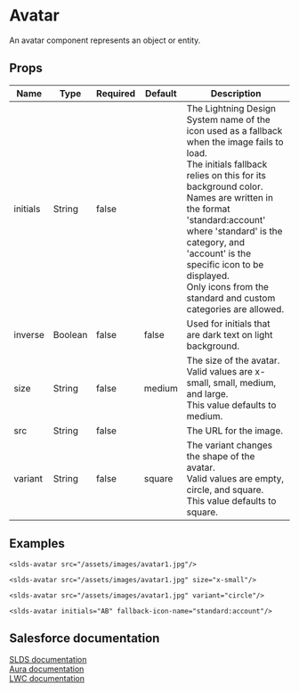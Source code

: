 # Avatar

An avatar component represents an object or entity.

## Props

| Name     | Type    | Required | Default | Description |
| -------- | ------- | -------- | ------- | ----------- |
| initials | String  | false    |         | The Lightning Design System name of the icon used as a fallback when the image fails to load.<br>The initials fallback relies on this for its background color.<br>Names are written in the format 'standard:account' where 'standard' is the category, and 'account' is the specific icon to be displayed.<br>Only icons from the standard and custom categories are allowed. |
| inverse  | Boolean | false    | false   | Used for initials that are dark text on light background. |
| size     | String  | false    | medium  | The size of the avatar.<br>Valid values are x-small, small, medium, and large.<br>This value defaults to medium. |
| src      | String  | false    |         | The URL for the image. |
| variant  | String  | false    | square  | The variant changes the shape of the avatar.<br>Valid values are empty, circle, and square.<br>This value defaults to square. |

## Examples

```vue
<slds-avatar src="/assets/images/avatar1.jpg"/>

<slds-avatar src="/assets/images/avatar1.jpg" size="x-small"/>

<slds-avatar src="/assets/images/avatar1.jpg" variant="circle"/>
        
<slds-avatar initials="AB" fallback-icon-name="standard:account"/>
```

## Salesforce documentation
[SLDS documentation](https://www.lightningdesignsystem.com/components/avatar/)<br>
[Aura documentation](https://developer.salesforce.com/docs/component-library/bundle/lightning:avatar)<br>
[LWC documentation](https://developer.salesforce.com/docs/component-library/bundle/lightning-avatar)<br>